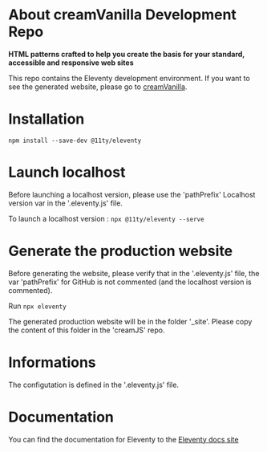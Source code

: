 # About creamVanilla Development Repo

**HTML patterns crafted to help you create the basis for your standard, accessible and responsive web sites**

This repo contains the Eleventy development environment. If you want to see the generated website, please go to <a href="https://creamlib.github.io/creamVanilla/" target="_blank">creamVanilla</a>.

Installation
===============================

`npm install --save-dev @11ty/eleventy`


Launch localhost
================

Before launching a localhost version, please use the 'pathPrefix' Localhost version var in the '.eleventy.js' file.

To launch a localhost version :
`npx @11ty/eleventy --serve` 


Generate the production website
===============================

Before generating the website, please verify that in the '.eleventy.js' file, the var 'pathPrefix' for GitHub is not commented (and the localhost version is commented).

Run
`npx eleventy` 

The generated production website will be in the folder '_site'.
Please copy the content of this folder in the 'creamJS' repo.

Informations
============

The configutation is defined in the '.eleventy.js' file.

Documentation
=============

You can find the documentation for Eleventy to the <a href="https://www.11ty.io/docs/" target="_blank">Eleventy docs site</a>
